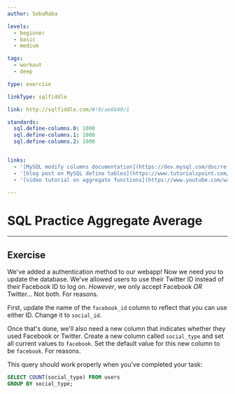 ```yaml
---
author: SebaRaba

levels:
  - beginner
  - basic
  - medium

tags:
  - workout
  - deep

type: exercise

linkType: sqlfiddle

link: http://sqlfiddle.com/#!9/ae6640/1

standards:
  sql.define-columns.0: 1000
  sql.define-columns.1: 1000
  sql.define-columns.2: 1000


links:
  - '[MySQL modify columns documentation](https://dev.mysql.com/doc/refman/5.7/en/alter-table.html){website}'
  - '[blog post on MySQL define tables](https://www.tutorialspoint.com/mysql/mysql-alter-command.htm){website}'
  - '[video tutorial on aggregate functions](https://www.youtube.com/watch?v=Epj5cb5HF9o){video}'

---
```


# SQL Practice Aggregate Average

---        
## Exercise

We've added a authentication method to our webapp! Now we need _you_ to update the database.
We've allowed users to use their Twitter ID instead of their Facebook ID to log on.
_However_, we only accept Facebook *OR* Twitter... Not both. For reasons.

First, update the name of the `facebook_id` column to reflect that you can use either ID. Change it to `social_id`.

Once that's done, we'll also need a new column that indicates whether they used Facebook or Twitter.
Create a new column called `social_type` and set all current values to `facebook`.
Set the default value for this new column to be `facebook`. For reasons.


This query should work properly when you've completed your task:
```sql
SELECT COUNT(social_type) FROM users
GROUP BY social_type;
```
